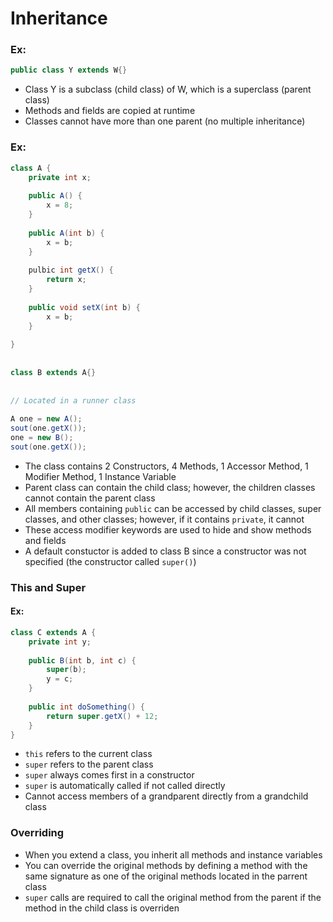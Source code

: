 # Inheritance
 
 
### Ex:
 
```java
public class Y extends W{}
```
 
- Class Y is a subclass (child class) of W, which is a superclass (parent class)
- Methods and fields are copied at runtime
- Classes cannot have more than one parent (no multiple inheritance)
 
 
### Ex:
 
```java 
class A {
    private int x;
    
    public A() {
        x = 8;
    }
    
    public A(int b) {
        x = b;
    }
    
    pulbic int getX() {
        return x;
    }
    
    public void setX(int b) {
        x = b;
    }
 
}
 
 
class B extends A{}
 
 
// Located in a runner class
 
A one = new A();
sout(one.getX());
one = new B();
sout(one.getX());
```
 
- The class contains 2 Constructors, 4 Methods, 1 Accessor Method, 1 Modifier Method, 1 Instance Variable
- Parent class can contain the child class; however, the children classes cannot contain the parent class
- All members containing `public` can be accessed by child classes, super classes, and other classes; however, if it contains `private`, it cannot
- These access modifier keywords are used to hide and show methods and fields
- A default constuctor is added to class B since a constructor was not specified (the constructor called `super()`)
 
### This and Super
 
#### Ex:
```java
class C extends A {
    private int y;
    
    public B(int b, int c) {
        super(b);
        y = c;
    }
    
    public int doSomething() {
        return super.getX() + 12;
    }
}
```
- `this` refers to the current class
- `super` refers to the parent class
- `super` always comes first in a constructor
- `super` is automatically called if not called directly
- Cannot access members of a grandparent directly from a grandchild class
 
### Overriding
 
- When you extend a class, you inherit all methods and instance variables
- You can override the original methods by defining a method with the same signature as one of the original methods located in the parrent class
- `super` calls are required to call the original method from the parent if the method in the child class is overriden


